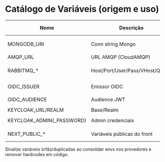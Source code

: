 # Catálogo de Variáveis (origem e uso)

Nome | Descrição | Utilizado em (arquivo/código) | Serviço | Ambientes
---|---|---|---|---
MONGODB_URI | Conn string Mongo | `docker-compose.yml` (searchapi), Node `database.ts` | Search API | dev/stg/prod
AMQP_URL | URL AMQP (CloudAMQP) | (definir no Render) | Workers/APIs | dev/stg/prod
RABBITMQ_* | Host/Port/User/Pass/VHost/Queue | `docker-compose.yml` + ConsumerXml appsettings | ConsumerXml | dev
OIDC_ISSUER | Emissor OIDC | `docker-compose.yml` (searchapi/website) | Front/API | dev/stg/prod
OIDC_AUDIENCE | Audience JWT | `docker-compose.yml` (searchapi) | APIs | dev/stg/prod
KEYCLOAK_URL/REALM | Base/Realm | `docker-compose.yml` | Auth | dev/stg/prod
KEYCLOAK_ADMIN(_PASSWORD) | Admin credenciais | `docker-compose.yml` (dev) | Keycloak | dev
NEXT_PUBLIC_* | Variáveis públicas do front | website .env / compose | Front | dev/stg/prod

Sinalize variáveis órfãs/duplicadas ao consolidar envs nos provedores e remover hardcodes em código.
